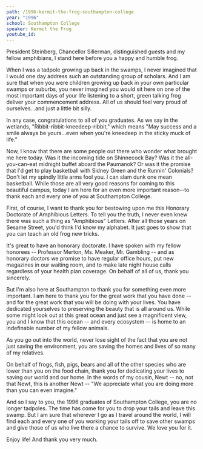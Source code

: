 ```yaml
---
path: /1996-kermit-the-frog-southampton-college
year: "1996"
school: Southampton College
speaker: Kermit the Frog
youtube_id: 
---
```


President Steinberg, Chancellor Sillerman, distinguished guests and my fellow amphibians, I stand here before you a happy and humble frog.

When I was a tadpole growing up back in the swamps, I never imagined that I would one day address such an outstanding group of scholars. And I am sure that when you were children growing up back in your own particular swamps or suburbs, you never imagined you would sit here on one of the most important days of your life listening to a short, green talking frog deliver your commencement address. All of us should feel very proud of ourselves...and just a little bit silly.

In any case, congratulations to all of you graduates. As we say in the wetlands, "Ribbit-ribbit-kneedeep-ribbit," which means "May success and a smile always be yours...even when you're kneedeep in the sticky muck of life."

Now, I know that there are some people out there who wonder what brought me here today. Was it the incoming tide on Shinnecock Bay? Was it the all-you-can-eat midnight buffet aboard the Paumanok? Or was it the promise that I'd get to play basketball with Sidney Green and the Runnin' Colonials? Don't let my spindly little arms fool you. I can slam dunk one mean basketball. While those are all very good reasons for coming to this beautiful campus, today I am here for an even more important reason--to thank each and every one of you at Southampton College.

First, of course, I want to thank you for bestowing upon me this Honorary Doctorate of Amphibious Letters. To tell you the truth, I never even knew there was such a thing as "Amphibious" Letters. After all those years on Sesame Street, you'd think I'd know my alphabet. It just goes to show that you can teach an old frog new tricks.

It's great to have an honorary doctorate. I have spoken with my fellow honorees -- Professor Merton, Ms. Meaker, Mr. Gambling -- and as honorary doctors we promise to have regular office hours, put new magazines in our waiting room, and to make late night house calls regardless of your health plan coverage. On behalf of all of us, thank you sincerely.

But I'm also here at Southampton to thank you for something even more important. I am here to thank you for the great work that you have done -- and for the great work that you will be doing with your lives. You have dedicated yourselves to preserving the beauty that is all around us. While some might look out at this great ocean and just see a magnificent view, you and I know that this ocean -- and every ecosystem -- is home to an indefinable number of my fellow animals.

As you go out into the world, never lose sight of the fact that you are not just saving the environment, you are saving the homes and lives of so many of my relatives.

On behalf of frogs, fish, pigs, bears and all of the other species who are lower than you on the food chain, thank you for dedicating your lives to saving our world and our home. In the words of my cousin, Newt -- no, not that Newt, this is another Newt -- "We appreciate what you are doing more than you can even imagine."

And so I say to you, the 1996 graduates of Southampton College, you are no longer tadpoles. The time has come for you to drop your tails and leave this swamp. But I am sure that wherever I go as I travel around the world, I will find each and every one of you working your tails off to save other swamps and give those of us who live there a chance to survive. We love you for it.

Enjoy life! And thank you very much.